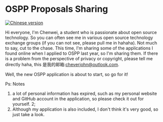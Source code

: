 # OSPP Proposals Sharing

[![Chinese version](http://cdn.mr8god.cn/img/chinese.svg)](README-zh.md)

Hi everyone, I'm Chenwei, a student who is passionate about open source technology. So you can often see me in various open source technology exchange groups (if you can not see, please pull me in hahaha).
Not much to say, cut to the chase. This time, I'm sharing some of the applications I found online when I applied to OSPP last year, so I'm sharing them. If there is a problem from the perspective of privacy or copyright, please tell me directly haha, this 是我的邮箱:cheverjohn@outlook.com.

Well, the new OSPP application is about to start, so go for it!

Ps: Notes

1. a lot of personal information has expired, such as my personal website and GitHub account in the application, so please check it out for yourself. 2;
2. Although my application is also included, I don't think it's very good, so just take a look.
